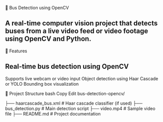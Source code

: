 🚌 Bus Detection using OpenCV
## A real-time computer vision project that detects buses from a live video feed or video footage using OpenCV and Python. ##

📌 Features
## Real-time bus detection using OpenCV ## 

Supports live webcam or video input
Object detection using Haar Cascade or YOLO
Bounding box visualization

📁 Project Structure
bash
Copy
Edit
bus-detection-opencv/

├── haarcascade_bus.xml       # Haar cascade classifier (if used)
├── bus_detection.py          # Main detection script
├── video.mp4                 # Sample video file
├── README.md                 # Project documentation

